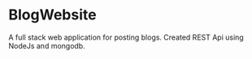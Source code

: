 # BlogWebsite

A full stack web application for posting blogs. 
Created REST Api using NodeJs and mongodb.
